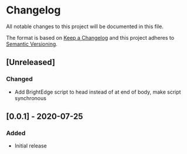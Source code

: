 # Changelog

All notable changes to this project will be documented in this file.

The format is based on [Keep a Changelog](http://keepachangelog.com/en/1.0.0/)
and this project adheres to [Semantic Versioning](http://semver.org/spec/v2.0.0.html).

## [Unreleased]

### Changed

- Add BrightEdge script to head instead of at end of body, make script synchronous

## [0.0.1] - 2020-07-25

### Added

- Initial release
